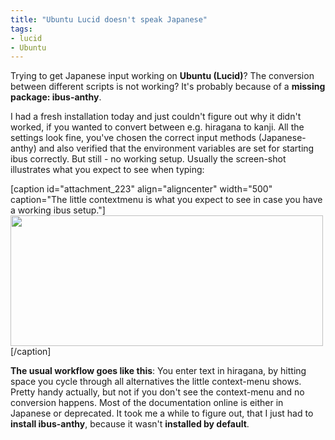 ```yaml
---
title: "Ubuntu Lucid doesn't speak Japanese"
tags: 
- lucid
- Ubuntu
---
```


Trying to get Japanese input working on <strong>Ubuntu (Lucid)</strong>? The conversion between different scripts is not working? It's probably because of a <strong>missing package: ibus-anthy</strong>.

I had a fresh installation today and just couldn't figure out why it didn't worked, if you wanted to convert between e.g. hiragana to kanji. All the settings look fine, you've chosen the correct input methods (Japanese-anthy) and also verified that the environment variables are set for starting ibus correctly. But still - no working setup. Usually the screen-shot illustrates what you expect to see when typing:
<p style="text-align:left;"></p>


[caption id="attachment_223" align="aligncenter" width="500" caption="The little contextmenu is what you expect to see in case you have a working ibus setup."]<a href="http://romanofskiat.wordpress.com/wp-content/uploads/2010/05/ibus.png"><img class="size-full wp-image-223 " title="ibus" src="http://romanofskiat.wordpress.com/wp-content/uploads/2010/05/ibus.png" alt="" width="500" height="209" /></a>[/caption]

<strong>The usual workflow goes like this</strong>: You enter text in hiragana, by hitting space you cycle through all alternatives the little context-menu shows. Pretty handy actually, but not if you don't see the context-menu and no conversion happens. Most of the documentation online is either in Japanese or deprecated. It took me a while to figure out, that I just had to <strong>install ibus-anthy</strong>, because it wasn't <strong>installed by default</strong>.